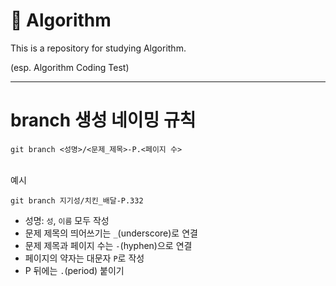 # 🔗 Algorithm

This is a repository for studying Algorithm. 

(esp. Algorithm Coding Test)


---

# branch 생성 네이밍 규칙

```
git branch <성명>/<문제_제목>-P.<페이지 수>
```
</br>
예시
</br>

```
git branch 지기성/치킨_배달-P.332
```

- 성명: `성`, `이름` 모두 작성
- 문제 제목의 띄어쓰기는 `_`(underscore)로 연결
- 문제 제목과 페이지 수는 `-`(hyphen)으로 연결 
- 페이지의 약자는 대문자 `P`로 작성
- P 뒤에는 `.`(period) 붙이기
